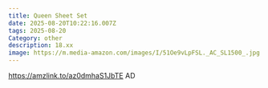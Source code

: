 ```yaml
---
title: Queen Sheet Set
date: 2025-08-20T10:22:16.007Z
tags: 2025-08-20
Category: other
description: 18.xx
image: https://m.media-amazon.com/images/I/51Oe9vLpFSL._AC_SL1500_.jpg
---
```

https://amzlink.to/az0dmhaS1JbTE
AD